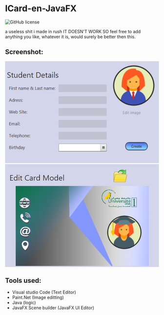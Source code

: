 # ICard-en-JavaFX

![GitHub license](https://img.shields.io/github/license/hero3131/Roll_A_Ball.svg)


a useless shit i made in rush 
IT DOESN'T WORK SO feel free to add anything you like, whatever it is, would surely be better then this.

## Screenshot:

<img src="IHM TP/images/ET ST.PNG" /> 


<img src="IHM TP/images/ET ND 2.PNG" />  

## Tools used:
* Visual studio Code (Text Editor)
* Paint.Net (Image editting)
* Java (logic)
* JavaFX Scene builder (JavaFX UI Editor)

